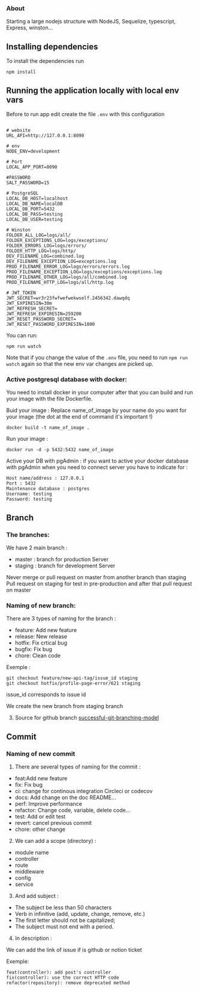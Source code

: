### About
Starting a large nodejs structure with NodeJS, Sequelize, typescript, Express, winston...

## Installing dependencies

To install the dependencies run

```
npm install
```

## Running the application locally with local env vars

Before to run app edit create the file `.env` with this configuration

```

# website
URL_API=http://127.0.0.1:8090

# env
NODE_ENV=development

# Port
LOCAL_APP_PORT=8090

#PASSWORD
SALT_PASSWORD=15

# PostgreSQL
LOCAL_DB_HOST=localhost
LOCAL_DB_NAME=localDB
LOCAL_DB_PORT=5432
LOCAL_DB_PASS=testing
LOCAL_DB_USER=testing

# Winston
FOLDER_ALL_LOG=logs/all/
FOLDER_EXCEPTIONS_LOG=logs/exceptions/
FOLDER_ERRORS_LOG=logs/errors/
FOLDER_HTTP_LOG=logs/http/
DEV_FILENAME_LOG=combined.log
DEV_FILENAME_EXCEPTION_LOG=exceptions.log
PROD_FILENAME_ERROR_LOG=logs/errors/errors.log
PROD_FILENAME_EXCEPTION_LOG=logs/exceptions/exceptions.log
PROD_FILENAME_OTHER_LOG=logs/all/combined.log
PROD_FILENAME_HTTP_LOG=logs/all/http.log

# JWT_TOKEN
JWT_SECRET=wr3r23fwfwefwekwself.2456342.dawqdq
JWT_EXPIRESIN=30m
JWT_REFRESH_SECRET=
JWT_REFRESH_EXPIRESIN=259200
JWT_RESET_PASSWORD_SECRET=
JWT_RESET_PASSWORD_EXPIRESIN=1800
```

You can run:
```
npm run watch
```

Note that if you change the value of the `.env` file, you need to run `npm run watch` again so that the new env var changes are picked up.

### Active postgresql database with docker:

You need to install docker in your computer after that you can build and run your image with the file Dockerfile.

Buid your image :
Replace name_of_image by your name do you want for your image
(the dot at the end of command it's important !)
```
docker build -t name_of_image .
```
Run your image :
```
docker run -d -p 5432:5432 name_of_image
```
Active your DB with pgAdmin :
if you want to active your docker database with pgAdmin when you need to connect server you have to indicate for :
```
Host name/address : 127.0.0.1
Port : 5432
Maintenance database : postgres
Username: testing
Password: testing
```

## Branch

### The branches:

We have 2 main branch :

- master : branch for production Server
- staging : branch for development Server

Never merge or pull request on master from another branch than staging
Pull request on staging for test in pre-production and after that pull request on master

### Naming of new branch:

There are 3 types of naming for the branch :

- feature: Add new feature
- release: New release
- hotfix: Fix crtical bug
- bugfix: Fix bug
- chore: Clean code

Exemple : 
```
git checkout feature/new-api-tag/issue_id staging
git checkout hotfix/profile-page-error/621 staging
```
issue_id corresponds to issue id 

We create the new branch from staging branch

3) Source for github branch
[successful-git-branching-model](https://nvie.com/posts/a-successful-git-branching-model/)


## Commit

### Naming of new commit

1) There are several types of naming for the commit :

- feat:Add new feature
- fix: Fix bug
- ci: change for continous integration Circleci or codecov
- docs: Add change on the doc README...
- perf: Improve performance
- refactor: Change code, variable, delete code...
- test: Add or edit test
- revert: cancel previous commit
- chore: other change

2) We can add a scope (directory) :

- module name
- controller
- route
- middleware
- config
- service

3) And add subject :

- The subject be less than 50 characters
- Verb in infinitive (add, update, change, remove, etc.)
- The first letter should not be capitalized;
- The subject must not end with a period.

4) In description : 

We can add the link of issue if is github or notion ticket

Exemple:
```
feat(controller): add post's controller
fix(controller): use the correct HTTP code
refactor(repository): remove deprecated method
```
